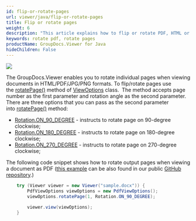 ```yaml
---
id: flip-or-rotate-pages
url: viewer/java/flip-or-rotate-pages
title: Flip or rotate pages
weight: 6
description: "This article explains how to flip or rotate PDF, HTML or Image pages when rendering documents with GroupDocs.Viewer within your Java applications."
keywords: rotate pdf, rotate pages
productName: GroupDocs.Viewer for Java
hideChildren: False
---
```

![](/viewer/java/images/flip-or-rotate-pages.png)

The GroupDocs.Viewer enables you to rotate individual pages when viewing documents in HTML/PDF/JPG/PNG formats. To flip/rotate pages use the [rotatePage()](https://reference.groupdocs.com/viewer/java/com.groupdocs.viewer.options/ViewOptions#rotatePage(int,%20int)) method of [ViewOptions](https://reference.groupdocs.com/viewer/java/com.groupdocs.viewer.options/ViewOptions) class.  The method accepts page number as the first parameter and rotation angle as the second parameter. There are three options that you can pass as the second parameter into [rotatePage()](https://reference.groupdocs.com/viewer/java/com.groupdocs.viewer.options/ViewOptions#rotatePage(int,%20int)) method:

* [Rotation.ON_90_DEGREE](https://reference.groupdocs.com/viewer/java/com.groupdocs.viewer.options/Rotation#ON_90_DEGREE) - instructs to rotate page on 90-degree clockwise;
* [Rotation.ON_180_DEGREE](https://reference.groupdocs.com/viewer/java/com.groupdocs.viewer.options/Rotation#ON_180_DEGREE) - instructs to rotate page on 180-degree clockwise;
* [Rotation.ON_270_DEGREE](https://reference.groupdocs.com/viewer/java/com.groupdocs.viewer.options/Rotation#ON_270_DEGREE) - instructs to rotate page on 270-degree clockwise;

The following code snippet shows how to rotate output pages when viewing a document as PDF ([this example](https://github.com/groupdocs-viewer/GroupDocs.Viewer-for-Java/blob/master/Examples/src/main/java/com/groupdocs/viewer/examples/advanced_usage/rendering/common_rendering_options/RotatePages.java) can be also found in our public [GitHub repository](https://github.com/groupdocs-viewer/GroupDocs.Viewer-for-Java).)

```java
    try (Viewer viewer = new Viewer("sample.docx")) {
        PdfViewOptions viewOptions = new PdfViewOptions();
        viewOptions.rotatePage(1, Rotation.ON_90_DEGREE);
    
        viewer.view(viewOptions);
    }
```
